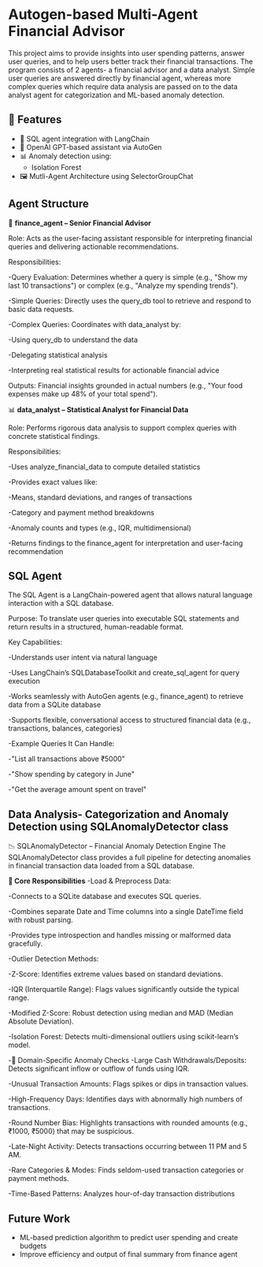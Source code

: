 # Autogen-based Multi-Agent Financial Advisor

This project aims to provide insights into user spending patterns, answer user queries, and to help users better track their financial transactions. The program consists of 2 agents- a financial advisor and a data analyst. Simple user queries are answered directly by financial agent, whereas more complex queries which require data analysis are passed on to the data analyst agent for categorization and ML-based anomaly detection.

## 🚀 Features

- 🔗 SQL agent integration with LangChain
- 🤖 OpenAI GPT-based assistant via AutoGen
- 📊 Anomaly detection using:
  - Isolation Forest
- 🖼️ Mutli-Agent Architecture using SelectorGroupChat

## Agent Structure

🏦 **finance_agent – Senior Financial Advisor**

Role: Acts as the user-facing assistant responsible for interpreting financial queries and delivering actionable recommendations.

Responsibilities:

-Query Evaluation: Determines whether a query is simple (e.g., "Show my last 10 transactions") or complex (e.g., "Analyze my spending trends").

-Simple Queries: Directly uses the query_db tool to retrieve and respond to basic data requests.

-Complex Queries: Coordinates with data_analyst by:

-Using query_db to understand the data

-Delegating statistical analysis

-Interpreting real statistical results for actionable financial advice

Outputs: Financial insights grounded in actual numbers (e.g., "Your food expenses make up 48% of your total spend").

📊 **data_analyst – Statistical Analyst for Financial Data**

Role: Performs rigorous data analysis to support complex queries with concrete statistical findings.

Responsibilities:

-Uses analyze_financial_data to compute detailed statistics

-Provides exact values like:

  -Means, standard deviations, and ranges of transactions

-Category and payment method breakdowns

-Anomaly counts and types (e.g., IQR, multidimensional)

-Returns findings to the finance_agent for interpretation and user-facing recommendation

## SQL Agent 

The SQL Agent is a LangChain-powered agent that allows natural language interaction with a SQL database.

Purpose:
To translate user queries into executable SQL statements and return results in a structured, human-readable format.

Key Capabilities:

-Understands user intent via natural language

-Uses LangChain’s SQLDatabaseToolkit and create_sql_agent for query execution

-Works seamlessly with AutoGen agents (e.g., finance_agent) to retrieve data from a SQLite database

-Supports flexible, conversational access to structured financial data (e.g., transactions, balances, categories)

-Example Queries It Can Handle:

  -"List all transactions above ₹5000"

  -"Show spending by category in June"
  
  -"Get the average amount spent on travel"

## Data Analysis- Categorization and Anomaly Detection using SQLAnomalyDetector class

📉 SQLAnomalyDetector – Financial Anomaly Detection Engine
The SQLAnomalyDetector class provides a full pipeline for detecting anomalies in financial transaction data loaded from a SQL database.

**🔧 Core Responsibilities**
-Load & Preprocess Data:

  -Connects to a SQLite database and executes SQL queries.
  
  -Combines separate Date and Time columns into a single DateTime field with robust parsing.
  
  -Provides type introspection and handles missing or malformed data gracefully.

-Outlier Detection Methods:

  -Z-Score: Identifies extreme values based on standard deviations.
  
  -IQR (Interquartile Range): Flags values significantly outside the typical range.
  
  -Modified Z-Score: Robust detection using median and MAD (Median Absolute Deviation).
  
  -Isolation Forest: Detects multi-dimensional outliers using scikit-learn’s model.

-🧠 Domain-Specific Anomaly Checks
  -Large Cash Withdrawals/Deposits: Detects significant inflow or outflow of funds using IQR.
  
  -Unusual Transaction Amounts: Flags spikes or dips in transaction values.
  
  -High-Frequency Days: Identifies days with abnormally high numbers of transactions.
  
  -Round Number Bias: Highlights transactions with rounded amounts (e.g., ₹1000, ₹5000) that may be suspicious.
  
  -Late-Night Activity: Detects transactions occurring between 11 PM and 5 AM.
  
  -Rare Categories & Modes: Finds seldom-used transaction categories or payment methods.
  
  -Time-Based Patterns: Analyzes hour-of-day transaction distributions

## Future Work

- ML-based prediction algorithm to predict user spending and create budgets
- Improve efficiency and output of final summary from finance agent


